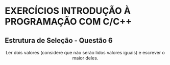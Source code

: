 # EXERCÍCIOS INTRODUÇÃO À PROGRAMAÇÃO COM C/C++ #

## Estrutura de Seleção - Questão 6 ##

<p align="center">
Ler dois valores (considere que não serão lidos valores iguais) e escrever o maior deles.
 </p>
